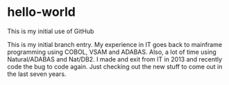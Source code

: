 # hello-world
This is my initial use of GitHub

This is my initial branch entry. My experience in IT goes back to mainframe programming using COBOL, VSAM and ADABAS. Also, a lot of time using Natural/ADABAS and Nat/DB2. I made and exit from IT in 2013 and recently code the bug to code again. Just checking out the new stuff to come out in the last seven years.
